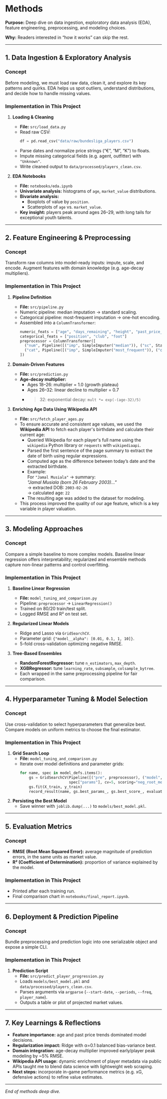 # Methods

**Purpose:** Deep dive on data ingestion, exploratory data analysis (EDA), feature engineering, preprocessing, and modeling choices.

**Why:** Readers interested in “how it works” can skip the rest.

---

## 1. Data Ingestion & Exploratory Analysis

### Concept  
Before modeling, we must load raw data, clean it, and explore its key patterns and quirks. EDA helps us spot outliers, understand distributions, and decide how to handle missing values.

### Implementation in This Project  
1. **Loading & Cleaning**  
   - **File:** `src/load_data.py`  
   - Read raw CSV:  
     ```python
     df = pd.read_csv("data/raw/bundesliga_players.csv")
     ```  
   - Parse dates and normalize price strings (“€”, “M”, “K”) to floats.  
   - Impute missing categorical fields (e.g. agent, outfitter) with `"Unknown"`.  
   - Write cleaned output to `data/processed/players_clean.csv`.

2. **EDA Notebooks**  
   - **File:** `notebooks/eda.ipynb`  
   - **Univariate analysis:** histograms of `age`, `market_value` distributions.  
   - **Bivariate analysis:**  
     - Boxplots of value by `position`.  
     - Scatterplots of `age` vs. `market_value`.  
   - **Key insight:** players peak around ages 26–29, with long tails for exceptional youth talents.

---

## 2. Feature Engineering & Preprocessing

### Concept  
Transform raw columns into model-ready inputs: impute, scale, and encode. Augment features with domain knowledge (e.g. age-decay multipliers).

### Implementation in This Project  
1. **Pipeline Definition**  
   - **File:** `src/pipeline.py`  
   - Numeric pipeline: median imputation → standard scaling.  
   - Categorical pipeline: most-frequent imputation → one-hot encoding.  
   - Assembled into a `ColumnTransformer`:  
     ```python
     numeric_feats = ["age", "days_remaining", "height", "past_price_mean"]
     categorical_feats = ["position", "club", "foot"]
     preprocessor = ColumnTransformer([
       ("num", Pipeline([("imp", SimpleImputer("median")), ("sc", StandardScaler())]), numeric_feats),
       ("cat", Pipeline([("imp", SimpleImputer("most_frequent")), ("ohe", OneHotEncoder(handle_unknown="ignore"))]), categorical_feats)
     ])
     ```

2. **Domain-Driven Features**  
   - **File:** `src/prediction.py`  
   - **Age-decay multiplier:**  
     - Ages 18–26: multiplier = 1.0 (growth plateau)  
     - Ages 26–32: linear decline to multiplier = 0.7  
     - >32: exponential decay: `mult *= exp(-(age-32)/5)`

3. **Enriching Age Data Using Wikipedia API**  
   - **File:** `src/fetch_player_ages.py`  
   - To ensure accurate and consistent age values, we used the **Wikipedia API** to fetch each player's birthdate and calculate their current age:
     - Queried Wikipedia for each player's full name using the `wikipedia` Python library or `requests` with `wikipediaapi`.
     - Parsed the first sentence of the page summary to extract the date of birth using regular expressions.
     - Computed age as the difference between today’s date and the extracted birthdate.
     - Example:  
       For `"Jamal Musiala"` → summary:  
       _"Jamal Musiala (born 26 February 2003)..."_  
       → extracted DOB: `2003-02-26`  
       → calculated age: `22`
     - The resulting age was added to the dataset for modeling.
   - This process improved the quality of our age feature, which is a key variable in player valuation.

---

## 3. Modeling Approaches

### Concept  
Compare a simple baseline to more complex models. Baseline linear regression offers interpretability; regularized and ensemble methods capture non-linear patterns and control overfitting.

### Implementation in This Project  
1. **Baseline Linear Regression**  
   - **File:** `model_tuning_and_comparison.py`  
   - Pipeline: `preprocessor` → `LinearRegression()`  
   - Trained on 80/20 train/test split.  
   - Logged RMSE and R² on test set.

2. **Regularized Linear Models**  
   - Ridge and Lasso via `GridSearchCV`.  
   - Parameter grid: `{"model__alpha": [0.01, 0.1, 1, 10]}`.  
   - 5-fold cross-validation optimizing negative RMSE.

3. **Tree-Based Ensembles**  
   - **RandomForestRegressor:** tune `n_estimators`, `max_depth`.  
   - **XGBRegressor:** tune `learning_rate`, `subsample`, `colsample_bytree`.  
   - Each wrapped in the same preprocessing pipeline for fair comparison.

---

## 4. Hyperparameter Tuning & Model Selection

### Concept  
Use cross-validation to select hyperparameters that generalize best. Compare models on uniform metrics to choose the final estimator.

### Implementation in This Project  
1. **Grid Search Loop**  
   - **File:** `model_tuning_and_comparison.py`  
   - Iterate over model definitions and parameter grids:  
     ```python
     for name, spec in model_defs.items():
         gs = GridSearchCV(Pipeline([("pre", preprocessor), ("model", spec["estimator"])]),
                           spec["params"], cv=5, scoring="neg_root_mean_squared_error")
         gs.fit(X_train, y_train)
         record_result(name, gs.best_params_, gs.best_score_, evaluate_on_test(gs.best_estimator_))
     ```
2. **Persisting the Best Model**  
   - Save winner with `joblib.dump(...)` to `models/best_model.pkl`.

---

## 5. Evaluation Metrics

### Concept  
- **RMSE (Root Mean Squared Error):** average magnitude of prediction errors, in the same units as market value.  
- **R² (Coefficient of Determination):** proportion of variance explained by the model.

### Implementation in This Project  
- Printed after each training run.  
- Final comparison chart in `notebooks/final_report.ipynb`.

---

## 6. Deployment & Prediction Pipeline

### Concept  
Bundle preprocessing and prediction logic into one serializable object and expose a simple CLI.

### Implementation in This Project  
1. **Prediction Script**  
   - **File:** `src/predict_player_progression.py`  
   - Loads `models/best_model.pkl` and `data/processed/players_clean.csv`.  
   - Parses arguments via `argparse` (`--start-date`, `--periods`, `--freq`, `player_name`).  
   - Outputs a table or plot of projected market values.

---

## 7. Key Learnings & Reflections

- **Feature importance:** age and past price trends dominated model decisions.  
- **Regularization impact:** Ridge with α=0.1 balanced bias-variance best.  
- **Domain integration:** age-decay multiplier improved early/player peak modeling by ~5% RMSE.  
- **Wikipedia API usage:** dynamic enrichment of player metadata via public APIs taught me to blend data science with lightweight web scraping.  
- **Next steps:** incorporate in-game performance metrics (e.g. xG, defensive actions) to refine value estimates.

---

*End of methods deep dive.*
